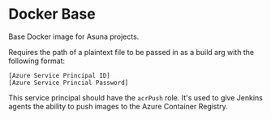 # Docker Base

Base Docker image for Asuna projects.

Requires the path of a plaintext file to be passed in as a build arg with the following format:
```
[Azure Service Principal ID]
[Azure Service Princial Password]
```

This service principal should have the `acrPush` role. It's used to give Jenkins agents the ability to push images to the Azure Container Registry.
